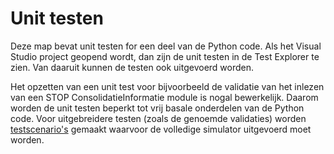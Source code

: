 # Unit testen

Deze map bevat unit testen for een deel van de Python code. Als het Visual Studio project geopend wordt, dan zijn de unit testen in de Test Explorer te zien. Van daaruit kunnen de testen ook uitgevoerd worden.

Het opzetten van een unit test voor bijvoorbeeld de validatie van het inlezen van een STOP ConsolidatieInformatie module is nogal bewerkelijk. Daarom worden de unit testen beperkt tot vrij basale onderdelen van de Python code. Voor uitgebreidere testen (zoals de genoemde validaties) worden [testscenario's](../scenarios) gemaakt waarvoor de volledige simulator uitgevoerd moet worden.
